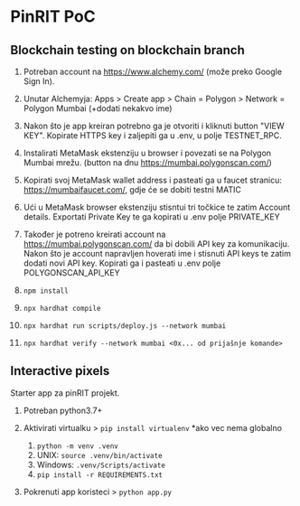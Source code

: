 # PinRIT PoC

## Blockchain testing on blockchain branch
1. Potreban account na <a href="https://www.alchemy.com/">https://www.alchemy.com/</a> (može preko Google Sign In).
2. Unutar Alchemyja: Apps > Create app > Chain = Polygon > Network = Polygon Mumbai (+dodati nekakvo ime)
3. Nakon što je app kreiran potrebno ga je otvoriti i kliknuti button "VIEW KEY". Kopirate HTTPS key i zaljepiti ga u .env, u polje TESTNET_RPC.
4. Instalirati MetaMask ekstenziju u browser i povezati se na Polygon Mumbai mrežu. (button na dnu <a href="https://mumbai.polygonscan.com/">https://mumbai.polygonscan.com/</a>)
5. Kopirati svoj MetaMask wallet address i pasteati ga u faucet stranicu: <a href="https://mumbaifaucet.com/">https://mumbaifaucet.com/</a>, gdje će se dobiti testni MATIC
6. Ući u MetaMask browser ekstenziju stisntui tri točkice te zatim Account details. Exportati Private Key te ga kopirati u .env polje PRIVATE_KEY
7. Također je potreno kreirati account na <a href="https://mumbai.polygonscan.com/">https://mumbai.polygonscan.com/</a> da bi dobili API key za komunikaciju. Nakon što je account napravljen hoverati ime i stisnuti API keys te zatim dodati novi API key. Kopirati ga i pasteati u .env polje POLYGONSCAN_API_KEY

8. `npm install`
9. `npx hardhat compile`
10. `npx hardhat run scripts/deploy.js --network mumbai`
11. `npx hardhat verify --network mumbai <0x... od prijašnje komande>`


## Interactive pixels
Starter app za pinRIT projekt.
1. Potreban python3.7+
2. Aktivirati virtualku > `pip install virtualenv` *ako vec nema globalno
    1. `python -m venv .venv`
    2. UNIX: `source .venv/bin/activate`
    2. Windows: `.venv/Scripts/activate`
    3. `pip install -r REQUIREMENTS.txt`

3. Pokrenuti app koristeci > `python app.py`
